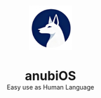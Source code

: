 <div align="center">
  <img src="/assets/logo.png" width=100 id=Logo>

    
  <h1 style="margin-bottom: 0;">anubiOS</h1>
  <h4 style="margin-top: 0; font-weight: normal;">Easy use as Human Language</h4>
  
</div>
